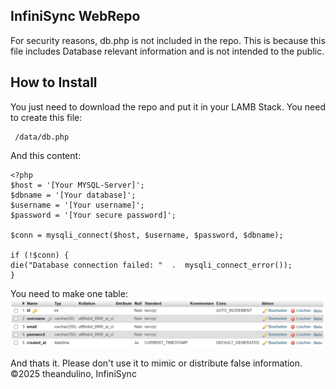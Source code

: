 
## InfiniSync WebRepo

For security reasons, db.php is not included in the repo.
This is because this file includes Database relevant information and is not intended to the public.

## How to Install

You just need to download the repo and put it in your LAMB Stack.
You need to create this file:
   

     /data/db.php
And this content:

    <?php
    $host = '[Your MYSQL-Server]';
    $dbname = '[Your database]';
    $username = '[Your username]';
    $password = '[Your secure password]'; 
    
    $conn = mysqli_connect($host, $username, $password, $dbname);
    
    if (!$conn) {
    die("Database connection failed: "  .  mysqli_connect_error());
    }

You need to make one table:
![table](/data/%7B62E11C19-3379-4248-8C21-F7E51BFE082F%7D.png)

And thats it.
Please don't use it to mimic or distribute false information.
©2025 theandulino, InfiniSync
